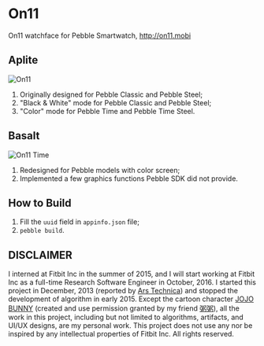 # On11
On11 watchface for Pebble Smartwatch, http://on11.mobi


## Aplite
![On11](https://assets.rebble.io/144x168/filters:upscale()/60Ry75gTRmRxmED9sMD6)

1. Originally designed for Pebble Classic and Pebble Steel;
2. "Black & White" mode for Pebble Classic and Pebble Steel;
3. "Color" mode for Pebble Time and Pebble Time Steel.

## Basalt
![On11 Time](https://assets.rebble.io/144x168/filters:upscale()/BSaaePgNTAK10HMj6JCx)

1. Redesigned for Pebble models with color screen;
2. Implemented a few graphics functions Pebble SDK did not provide.

## How to Build
1. Fill the `uuid` field in `appinfo.json` file;
2. `pebble build`.


## DISCLAIMER
I interned at Fitbit Inc in the summer of 2015, and I will start working at Fitbit Inc as a full-time Research Software Engineer in October, 2016. I started this project in December, 2013 (reported by [Ars Technica](http://arstechnica.com/gadgets/2014/01/the-pebble-steel-review-wearables-2-0-arrive/2/)) and stopped the development of algorithm in early 2015. Except the cartoon character [JOJO BUNNY](http://on11.mobi/img/banner.png) (created and use permission granted by my friend [粥粥](http://weibo.com/ptzzz)), all the work in this project, including but not limited to algorithms, artifacts, and UI/UX designs, are my personal work. This project does not use any nor be inspired by any intellectual properties of Fitbit Inc. All rights reserved.
